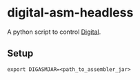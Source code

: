 # digital-asm-headless

A python script to control [Digital](https://github.com/hneemann/Digital).

## Setup

```
export DIGASMJAR=<path_to_assembler_jar>
```
